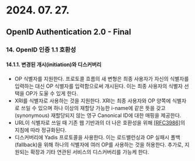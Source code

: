 # 2024. 07. 27.

## OpenID Authentication 2.0 - Final

### 14. OpenID 인증 1.1 호환성

#### 14.1.1. 변경된 개시(initiation)와 디스커버리

* OP 식별자를 지원한다. 프로토콜 흐름의 새 변형은 최종 사용자가 자신의 식별자를 입력하는 대신 OP 식별자를 입력함으로써 개시된다. 이는 최종 사용자의 식별자 선택을 OP가 도울 수 있게 한다.
* XRI를 식별자로 사용하는 것을 지원한다. XRI는 최종 사용자와 OP 양쪽에 식별자로 쓰일 수 있으며 하나 이상의 재할당 가능한 i-name에 같은 뜻을 갖고(synonymous) 재할당되지 않는 영구 Canonical ID에 대한 매핑을 제공한다.
* URL이 식별자로 쓰일 때 기존 웹 기반과의 더 나은 호환성을 위해 [[RFC3986]][rfc-3986]의 지침에 따라 정규화된다.
* 디스커버리에 Yadis 프로토콜을 사용한다. 이는 로드밸런싱과 OP 실패시 폴백(fallback)을 위해 하나의 식별자에 여러 OP를 사용하는 것을 허용한다. 추가로, 지원되는 확장과 기타 연관된 서비스의 디스커버리를 가능케 한다.



[rfc-3986]: https://datatracker.ietf.org/doc/html/rfc3986